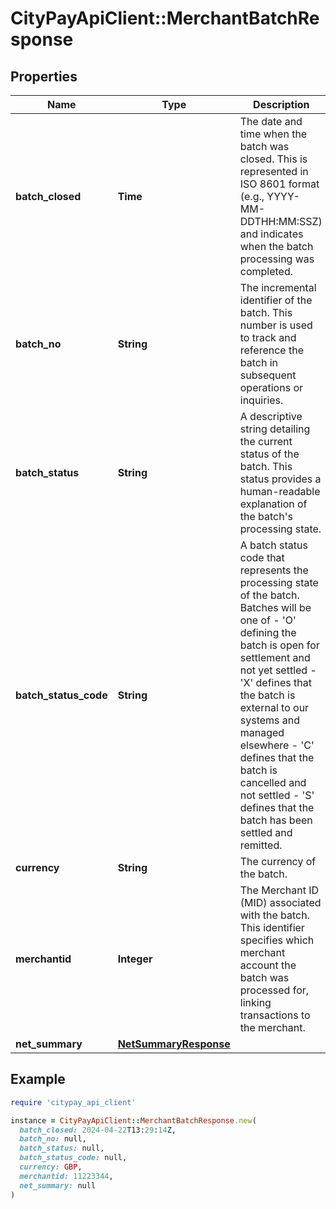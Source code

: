 # CityPayApiClient::MerchantBatchResponse

## Properties

| Name | Type | Description | Notes |
| ---- | ---- | ----------- | ----- |
| **batch_closed** | **Time** | The date and time when the batch was closed. This is represented in ISO 8601 format (e.g., YYYY-MM-DDTHH:MM:SSZ) and indicates when the batch processing was completed. | [optional] |
| **batch_no** | **String** | The incremental identifier of the batch. This number is used to track and reference the batch in subsequent operations or inquiries. | [optional] |
| **batch_status** | **String** | A descriptive string detailing the current status of the batch. This status provides a human-readable explanation of the batch&#39;s processing state. | [optional] |
| **batch_status_code** | **String** | A batch status code that represents the processing state of the batch. Batches will be one of  - &#39;O&#39; defining the batch is open for settlement and not yet settled  - &#39;X&#39; defines that the batch is external to our systems and managed elsewhere  - &#39;C&#39; defines that the batch is cancelled and not settled  - &#39;S&#39; defines that the batch has been settled and remitted.  | [optional] |
| **currency** | **String** | The currency of the batch. | [optional] |
| **merchantid** | **Integer** | The Merchant ID (MID) associated with the batch. This identifier specifies which merchant account the batch was processed for, linking transactions to the merchant. | [optional] |
| **net_summary** | [**NetSummaryResponse**](NetSummaryResponse.md) |  | [optional] |

## Example

```ruby
require 'citypay_api_client'

instance = CityPayApiClient::MerchantBatchResponse.new(
  batch_closed: 2024-04-22T13:29:14Z,
  batch_no: null,
  batch_status: null,
  batch_status_code: null,
  currency: GBP,
  merchantid: 11223344,
  net_summary: null
)
```

